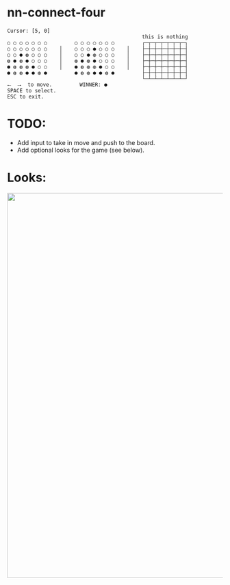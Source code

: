 # nn-connect-four

```
Cursor: [5, 0]
                                            this is nothing
○ ○ ○ ○ ○ ○ ○         ○ ○ ○ ○ ○ ○ ○         ┌─┬─┬─┬─┬─┬─┬─┐
○ ○ ○ ○ ○ ○ ○    │    ○ ○ ○ ● ○ ○ ○    │    ├─┼─┼─┼─┼─┼─┼─┤
○ ○ ● ◍ ○ ○ ○    │    ○ ○ ● ◍ ○ ○ ○    │    ├─┼─┼─┼─┼─┼─┼─┤
◍ ● ◍ ● ○ ○ ○    │    ◍ ● ◍ ● ○ ○ ○    │    ├─┼─┼─┼─┼─┼─┼─┤
● ◍ ◍ ◍ ● ○ ○    │    ● ◍ ◍ ◍ ● ○ ○    │    ├─┼─┼─┼─┼─┼─┼─┤
● ◍ ◍ ● ● ◍ ●         ● ◍ ◍ ● ● ◍ ●         ├─┼─┼─┼─┼─┼─┼─┤
                                            └─┴─┴─┴─┴─┴─┴─┘
⭠  ⭢  to move.         WINNER: ●
SPACE to select.
ESC to exit.
```

# TODO:

* Add input to take in move and push to the board.
* Add optional looks for the game (see below).

# Looks:

<img width="900" src="https://github.com/Bloumbs/nn-connect-four/blob/master/screenshots/looks.png">
